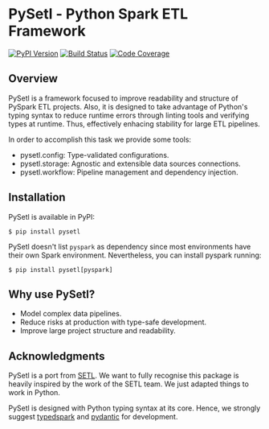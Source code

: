 PySetl - Python Spark ETL Framework
============================================
[![PyPI Version][pypi-image]][pypi-url]
[![Build Status][build-image]][build-url]
[![Code Coverage][coverage-image]][coverage-url]


Overview
--------------------------------------------
PySetl is a framework focused to improve readability and structure of PySpark
ETL projects. Also, it is designed to take advantage of Python's typing syntax
to reduce runtime errors through linting tools and verifying types at runtime.
Thus, effectively enhacing stability for large ETL pipelines.

In order to accomplish this task we provide some tools:

- pysetl.config: Type-validated configurations.
- pysetl.storage: Agnostic and extensible data sources connections.
- pysetl.workflow: Pipeline management and dependency injection.


Installation
--------------------------------------------
PySetl is available in PyPI:

```
$ pip install pysetl
```

PySetl doesn't list `pyspark` as dependency since most environments have their own
Spark environment. Nevertheless, you can install pyspark running:

```
$ pip install pysetl[pyspark]
```

Why use PySetl?
--------------------------------------------
- Model complex data pipelines.
- Reduce risks at production with type-safe development.
- Improve large project structure and readability.

Acknowledgments
--------------------------------------------

PySetl is a port from [SETL](https://setl-framework.github.io/setl/).  We want
to fully recognise this package is heavily inspired by the work of the SETL
team. We just adapted things to work in Python. 

PySetl is designed with Python typing syntax at its core. Hence, we strongly
suggest [typedspark](https://typedspark.readthedocs.io/en/latest/) and
[pydantic](https://docs.pydantic.dev/latest/) for development.

[pypi-image]: https://img.shields.io/pypi/v/pysetl
[pypi-url]: https://pypi.org/project/pysetl
[build-image]: https://github.com/JhossePaul/pysetl/actions/workflows/build.yml/badge.svg
[build-url]: https://github.com/JhossePaul/pysetl/actions/workflows/build.yml
[coverage-image]: https://codecov.io/gh/JhossePaul/pysetl/branch/main/graph/badge.svg
[coverage-url]: https://codecov.io/gh/JhossePaul/pysetl